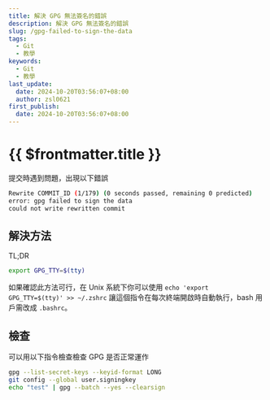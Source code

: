 ```yaml
---
title: 解決 GPG 無法簽名的錯誤
description: 解決 GPG 無法簽名的錯誤
slug: /gpg-failed-to-sign-the-data
tags:
  - Git
  - 教學
keywords:
  - Git
  - 教學
last_update:
  date: 2024-10-20T03:56:07+08:00
  author: zsl0621
first_publish:
  date: 2024-10-20T03:56:07+08:00
---
```


# {{ $frontmatter.title }}

提交時遇到問題，出現以下錯誤

```sh
Rewrite COMMIT_ID (1/179) (0 seconds passed, remaining 0 predicted)
error: gpg failed to sign the data
could not write rewritten commit
```

## 解決方法

TL;DR

```sh
export GPG_TTY=$(tty)
```

如果確認此方法可行，在 Unix 系統下你可以使用 `echo 'export GPG_TTY=$(tty)' >> ~/.zshrc` 讓這個指令在每次終端開啟時自動執行，bash 用戶需改成 `.bashrc`。

## 檢查

可以用以下指令檢查檢查 GPG 是否正常運作

```sh
gpg --list-secret-keys --keyid-format LONG
git config --global user.signingkey
echo "test" | gpg --batch --yes --clearsign
```

